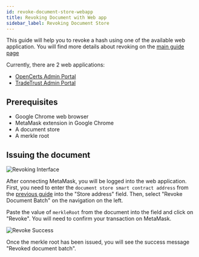 ```yaml
---
id: revoke-document-store-webapp
title: Revoking Document with Web app
sidebar_label: Revoking Document Store
---
```


This guide will help you to revoke a hash using one of the available web application. You will find more details about revoking on the [main guide page](/docs/integrator-section/verifiable-document/ethereum//revoking-document)

Currently, there are 2 web applications:

- [OpenCerts Admin Portal](https://admin.opencerts.io/)
- [TradeTrust Admin Portal](https://admin.tradetrust.io/)

## Prerequisites

- Google Chrome web browser
- MetaMask extension in Google Chrome
- A document store
- A merkle root

## Issuing the document

![Revoking Interface](/docs/integrator-section/webapp-tutorial/revoking-webapp/revoking.png)

After connecting MetaMask, you will be logged into the web application. First, you need to enter the `document store smart contract address` from the [previous guide](/docs/integrator-section/webapp-tutorial/issue-document-store-webapp/) into the "Store address" field. Then, select "Revoke Document Batch" on the navigation on the left.

Paste the value of `merkleRoot` from the document into the field and click on "Revoke". You will need to confirm your transaction on MetaMask.

![Revoke Success](/docs/integrator-section/webapp-tutorial/revoking-webapp/success.png)

Once the merkle root has been issued, you will see the success message "Revoked document batch".
